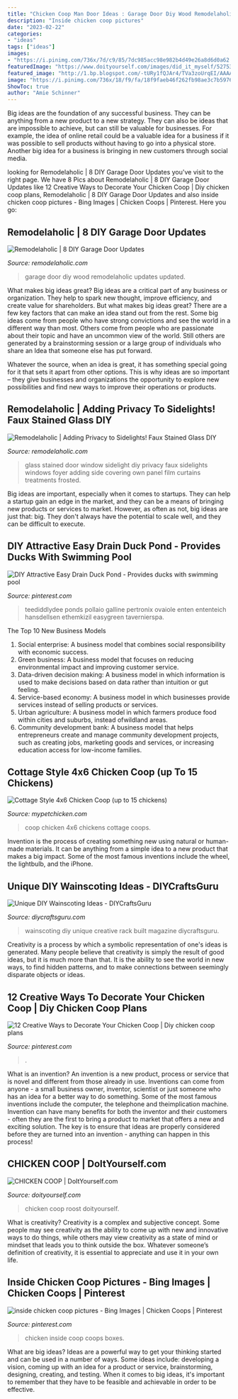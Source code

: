 ```yaml
---
title: "Chicken Coop Man Door Ideas : Garage Door Diy Wood Remodelaholic Updates Updated"
description: "Inside chicken coop pictures"
date: "2023-02-22"
categories:
- "ideas"
tags: ["ideas"]
images:
- "https://i.pinimg.com/736x/7d/c9/85/7dc985acc98e982b4d49e26a8d6d0a62.jpg"
featuredImage: "https://www.doityourself.com/images/did_it_myself/52753/059E9451-42A4-423E-86F7-0AB04CCC6249_1528669861.jpeg"
featured_image: "http://1.bp.blogspot.com/-tURy1fQJAr4/TVa3zoUrqEI/AAAAAAAABc8/ePcjFjjWbws/s1600/diy+stained+glass+4.JPG"
image: "https://i.pinimg.com/736x/18/f9/fa/18f9faeb46f262fb98ae3c7b59765d74.jpg"
ShowToc: true
author: "Amie Schinner"
---
```



Big ideas are the foundation of any successful business. They can be anything from a new product to a new strategy. They can also be ideas that are impossible to achieve, but can still be valuable for businesses. For example, the idea of online retail could be a valuable idea for a business if it was possible to sell products without having to go into a physical store. Another big idea for a business is bringing in new customers through social media.

	

		
looking for Remodelaholic | 8 DIY Garage Door Updates you've visit to the right page. We have 8 Pics about Remodelaholic | 8 DIY Garage Door Updates like 12 Creative Ways to Decorate Your Chicken Coop | Diy chicken coop plans, Remodelaholic | 8 DIY Garage Door Updates and also inside chicken coop pictures - Bing Images | Chicken Coops | Pinterest. Here you go:
		
    
## Remodelaholic | 8 DIY Garage Door Updates

<img loading=lazy src="https://www.remodelaholic.com/wp-content/uploads/2015/04/feature-updated-wood-garage-door-DIY-@Remodelaholic.jpg" onerror="this.onerror=null;this.src='https://tse4.mm.bing.net/th?id=OIP.j6fnrwUrw-3VE3PydRzxHQHaDt&amp;pid=15.1';" alt="Remodelaholic | 8 DIY Garage Door Updates">

_Source: remodelaholic.com_

>garage door diy wood remodelaholic updates updated. 

	

What makes big ideas great?
Big ideas are a critical part of any business or organization. They help to spark new thought, improve efficiency, and create value for shareholders. But what makes big ideas great? There are a few key factors that can make an idea stand out from the rest.
Some big ideas come from people who have strong convictions and see the world in a different way than most. Others come from people who are passionate about their topic and have an uncommon view of the world. Still others are generated by a brainstorming session or a large group of individuals who share an Idea that someone else has put forward.

Whatever the source, when an idea is great, it has something special going for it that sets it apart from other options. This is why ideas are so important – they give businesses and organizations the opportunity to explore new possibilities and find new ways to improve their operations or products.

    
## Remodelaholic | Adding Privacy To Sidelights! Faux Stained Glass DIY

<img loading=lazy src="http://1.bp.blogspot.com/-tURy1fQJAr4/TVa3zoUrqEI/AAAAAAAABc8/ePcjFjjWbws/s1600/diy+stained+glass+4.JPG" onerror="this.onerror=null;this.src='https://tse1.mm.bing.net/th?id=OIP.PZ1w-tave09u_PWsaVQAkwHaJ3&amp;pid=15.1';" alt="Remodelaholic | Adding Privacy to Sidelights! Faux Stained Glass DIY">

_Source: remodelaholic.com_

>glass stained door window sidelight diy privacy faux sidelights windows foyer adding side covering own panel film curtains treatments frosted. 

	

Big ideas are important, especially when it comes to startups. They can help a startup gain an edge in the market, and they can be a means of bringing new products or services to market. However, as often as not, big ideas are just that: big. They don't always have the potential to scale well, and they can be difficult to execute.

    
## DIY Attractive Easy Drain Duck Pond - Provides Ducks With Swimming Pool

<img loading=lazy src="https://i.pinimg.com/736x/7d/c9/85/7dc985acc98e982b4d49e26a8d6d0a62.jpg" onerror="this.onerror=null;this.src='https://tse1.mm.bing.net/th?id=OIP.zRGfn-BxL5w5f48iJg0pwgHaRo&amp;pid=15.1';" alt="DIY Attractive Easy Drain Duck Pond - Provides ducks with swimming pool">

_Source: pinterest.com_

>teediddlydee ponds pollaio galline pertronix ovaiole enten ententeich hansdellsen ethemkizil easygreen tavernierspa. 

	

The Top 10 New Business Models
1. Social enterprise: A business model that combines social responsibility with economic success.
2. Green business: A business model that focuses on reducing environmental impact and improving customer service.
3. Data-driven decision making: A business model in which information is used to make decisions based on data rather than intuition or gut feeling.
4. Service-based economy: A business model in which businesses provide services instead of selling products or services. 
5. Urban agriculture: A business model in which farmers produce food within cities and suburbs, instead ofwildland areas. 
6. Community development bank: A business model that helps entrepreneurs create and manage community development projects, such as creating jobs, marketing goods and services, or increasing education access for low-income families.

    
## Cottage Style 4x6 Chicken Coop (up To 15 Chickens)

<img loading=lazy src="https://www.mypetchicken.com/images/product_images/Popup/BB-A46-(8).jpg" onerror="this.onerror=null;this.src='https://tse3.mm.bing.net/th?id=OIP.-KQLY1l9hA6uNqxFlkM3HwHaLG&amp;pid=15.1';" alt="Cottage Style 4x6 Chicken Coop (up to 15 chickens)">

_Source: mypetchicken.com_

>coop chicken 4x6 chickens cottage coops. 

	

Invention is the process of creating something new using natural or human-made materials. It can be anything from a simple idea to a new product that makes a big impact. Some of the most famous inventions include the wheel, the lightbulb, and the iPhone.

    
## Unique DIY Wainscoting Ideas - DIYCraftsGuru

<img loading=lazy src="https://www.diycraftsguru.com/wp-content/uploads/2019/04/Creative-DIY-Wainscoting-Ideas-14.jpg" onerror="this.onerror=null;this.src='https://tse3.mm.bing.net/th?id=OIP.oR3c9L8jTMwEW4h5kvMzMQHaJ4&amp;pid=15.1';" alt="Unique DIY Wainscoting Ideas - DIYCraftsGuru">

_Source: diycraftsguru.com_

>wainscoting diy unique creative rack built magazine diycraftsguru. 

	

Creativity is a process by which a symbolic representation of one's ideas is generated. Many people believe that creativity is simply the result of good ideas, but it is much more than that. It is the ability to see the world in new ways, to find hidden patterns, and to make connections between seemingly disparate objects or ideas.

    
## 12 Creative Ways To Decorate Your Chicken Coop | Diy Chicken Coop Plans

<img loading=lazy src="https://i.pinimg.com/736x/18/f9/fa/18f9faeb46f262fb98ae3c7b59765d74.jpg" onerror="this.onerror=null;this.src='https://tse4.mm.bing.net/th?id=OIP.d7aIeWZBeRDMUdqAfGSLcAHaF1&amp;pid=15.1';" alt="12 Creative Ways to Decorate Your Chicken Coop | Diy chicken coop plans">

_Source: pinterest.com_

>. 

	

What is an invention?
An invention is a new product, process or service that is novel and different from those already in use. Inventions can come from anyone - a small business owner, inventor, scientist or just someone who has an idea for a better way to do something. Some of the most famous inventions include the computer, the telephone and theimplication machine. 
Invention can have many benefits for both the inventor and their customers - often they are the first to bring a product to market that offers a new and exciting solution. The key is to ensure that ideas are properly considered before they are turned into an invention - anything can happen in this process!

    
## CHICKEN COOP | DoItYourself.com

<img loading=lazy src="https://www.doityourself.com/images/did_it_myself/52753/059E9451-42A4-423E-86F7-0AB04CCC6249_1528669861.jpeg" onerror="this.onerror=null;this.src='https://tse3.mm.bing.net/th?id=OIP._HA6LeCBfX77nXP3irwd4QHaJ4&amp;pid=15.1';" alt="CHICKEN COOP | DoItYourself.com">

_Source: doityourself.com_

>chicken coop roost doityourself. 

	

What is creativity?
Creativity is a complex and subjective concept. Some people may see creativity as the ability to come up with new and innovative ways to do things, while others may view creativity as a state of mind or mindset that leads you to think outside the box. Whatever someone’s definition of creativity, it is essential to appreciate and use it in your own life.

    
## Inside Chicken Coop Pictures - Bing Images | Chicken Coops | Pinterest

<img loading=lazy src="https://s-media-cache-ak0.pinimg.com/736x/20/ef/46/20ef46b772301e9c343f1f6e0cd10abb.jpg" onerror="this.onerror=null;this.src='https://tse4.mm.bing.net/th?id=OIP.mX0c5nonokATYcpBypxNBQHaFj&amp;pid=15.1';" alt="inside chicken coop pictures - Bing Images | Chicken Coops | Pinterest">

_Source: pinterest.com_

>chicken inside coop coops boxes. 

	

What are big ideas?
Ideas are a powerful way to get your thinking started and can be used in a number of ways. Some ideas include: developing a vision, coming up with an idea for a product or service, brainstorming, designing, creating, and testing. When it comes to big ideas, it's important to remember that they have to be feasible and achievable in order to be effective.

